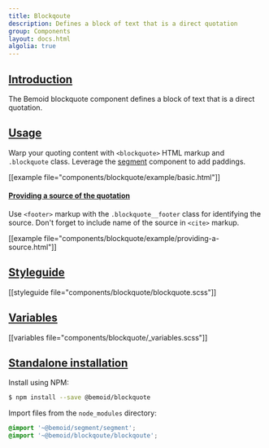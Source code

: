 ```yaml
---
title: Blockqoute
description: Defines a block of text that is a direct quotation
group: Components
layout: docs.html
algolia: true
---
```


<a name="introduction"></a>
## [Introduction](#introduction)

The Bemoid blockquote component defines a block of text that is a direct quotation.

<a name="usage"></a>
## [Usage](#usage)

Warp your quoting content with `<blockquote>` HTML markup and `.blockquote` class. Leverage the [segment]() component to add paddings.

[[example file="components/blockquote/example/basic.html"]]

<a name="providing-a-source-of-the-quotation"></a>
#### [Providing a source of the quotation](#providing-a-source-of-the-quotation)

Use `<footer>` markup with the `.blockquote__footer` class for identifying the source. Don't forget to include name of the source in `<cite>` markup.

[[example file="components/blockquote/example/providing-a-source.html"]]

<a name="styleguide"></a>
## [Styleguide](#styleguide)

[[styleguide file="components/blockquote/blockquote.scss"]]

<a name="variables"></a>
## [Variables](#variables)

[[variables file="components/blockquote/_variables.scss"]]

<a name="standalone-installation"></a>
## [Standalone installation](#standalone-installation)

Install using NPM:

```bash
$ npm install --save @bemoid/blockquote
```

Import files from the `node_modules` directory:

```scss
@import '~@bemoid/segment/segment';
@import '~@bemoid/blockqoute/blockqoute';
```